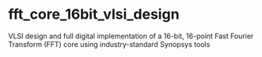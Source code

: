 # fft_core_16bit_vlsi_design
VLSI design and full digital implementation of a 16-bit, 16-point Fast Fourier Transform (FFT) core using industry-standard Synopsys tools

